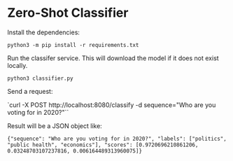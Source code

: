 # Zero-Shot Classifier

Install the dependencies:

`python3 -m pip install -r requirements.txt`

Run the classifer service. This will download the model if it does not exist locally.

`python3 classifier.py`

Send a request:

`curl -X POST http://localhost:8080/classify -d sequence="Who are you voting for in 2020?"``

Result will be a JSON object like:

```
{"sequence": "Who are you voting for in 2020?", "labels": ["politics", "public health", "economics"], "scores": [0.9720696210861206, 0.03248703107237816, 0.006164489313960075]}
```
